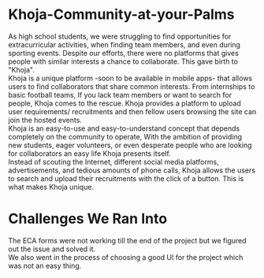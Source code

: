 # Khoja-Community-at-your-Palms

As high school students, we were struggling to find opportunities for extracurricular activities, when finding team members, and even during sporting events. Despite our efforts, there were no platforms that gives people with similar interests a chance to collaborate. This gave birth to "Khoja".
<br>
Khoja is a unique platform -soon to be available in mobile apps- that allows users to find collaborators that share common interests. From internships to basic football teams, If you lack team members or want to search for people, Khoja comes to the rescue. Khoja provides a platform to upload user requirements/ recruitments and then fellow users browsing the site can join the hosted events.
<br>
Khoja is an easy-to-use and easy-to-understand concept that depends completely on the community to operate, With the ambition of providing new students, eager volunteers, or even desperate people who are looking for collaborators an easy life Khoja presents itself. 
<br>
Instead of scouting the Internet, different social media platforms, advertisements, and tedious amounts of phone calls, Khoja allows the users to search and upload their recruitments with the click of a button. This is what makes Khoja unique.
<br>
# Challenges We Ran Into

The ECA forms were not working till the end of the project but we figured out the issue and solved it. <br>
We also went in the process of choosing a good UI for the project which was not an easy thing.
